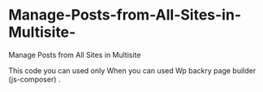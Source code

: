 # Manage-Posts-from-All-Sites-in-Multisite-

Manage Posts from All Sites in Multisite 

This code you can used only When you can used Wp backry page builder (js-composer) . 
